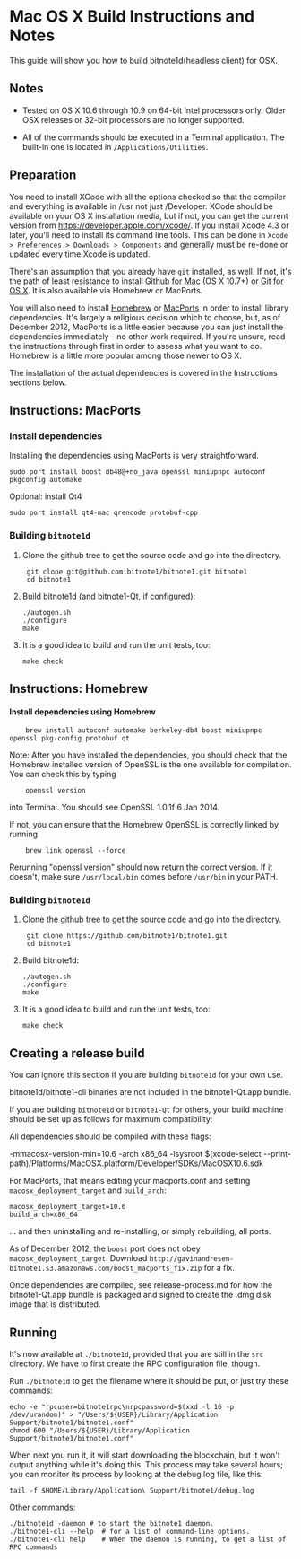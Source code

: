 Mac OS X Build Instructions and Notes
====================================
This guide will show you how to build bitnote1d(headless client) for OSX.

Notes
-----

* Tested on OS X 10.6 through 10.9 on 64-bit Intel processors only.
Older OSX releases or 32-bit processors are no longer supported.

* All of the commands should be executed in a Terminal application. The
built-in one is located in `/Applications/Utilities`.

Preparation
-----------

You need to install XCode with all the options checked so that the compiler
and everything is available in /usr not just /Developer. XCode should be
available on your OS X installation media, but if not, you can get the
current version from https://developer.apple.com/xcode/. If you install
Xcode 4.3 or later, you'll need to install its command line tools. This can
be done in `Xcode > Preferences > Downloads > Components` and generally must
be re-done or updated every time Xcode is updated.

There's an assumption that you already have `git` installed, as well. If
not, it's the path of least resistance to install [Github for Mac](https://mac.github.com/)
(OS X 10.7+) or
[Git for OS X](https://code.google.com/p/git-osx-installer/). It is also
available via Homebrew or MacPorts.

You will also need to install [Homebrew](http://brew.sh)
or [MacPorts](https://www.macports.org/) in order to install library
dependencies. It's largely a religious decision which to choose, but, as of
December 2012, MacPorts is a little easier because you can just install the
dependencies immediately - no other work required. If you're unsure, read
the instructions through first in order to assess what you want to do.
Homebrew is a little more popular among those newer to OS X.

The installation of the actual dependencies is covered in the Instructions
sections below.

Instructions: MacPorts
----------------------

### Install dependencies

Installing the dependencies using MacPorts is very straightforward.

    sudo port install boost db48@+no_java openssl miniupnpc autoconf pkgconfig automake

Optional: install Qt4

    sudo port install qt4-mac qrencode protobuf-cpp

### Building `bitnote1d`

1. Clone the github tree to get the source code and go into the directory.

        git clone git@github.com:bitnote1/bitnote1.git bitnote1
        cd bitnote1

2.  Build bitnote1d (and bitnote1-Qt, if configured):

        ./autogen.sh
        ./configure
        make

3.  It is a good idea to build and run the unit tests, too:

        make check

Instructions: Homebrew
----------------------

#### Install dependencies using Homebrew

        brew install autoconf automake berkeley-db4 boost miniupnpc openssl pkg-config protobuf qt

Note: After you have installed the dependencies, you should check that the Homebrew installed version of OpenSSL is the one available for compilation. You can check this by typing

        openssl version

into Terminal. You should see OpenSSL 1.0.1f 6 Jan 2014.

If not, you can ensure that the Homebrew OpenSSL is correctly linked by running

        brew link openssl --force

Rerunning "openssl version" should now return the correct version. If it
doesn't, make sure `/usr/local/bin` comes before `/usr/bin` in your
PATH. 

### Building `bitnote1d`

1. Clone the github tree to get the source code and go into the directory.

        git clone https://github.com/bitnote1/bitnote1.git
        cd bitnote1

2.  Build bitnote1d:

        ./autogen.sh
        ./configure
        make

3.  It is a good idea to build and run the unit tests, too:

        make check

Creating a release build
------------------------
You can ignore this section if you are building `bitnote1d` for your own use.

bitnote1d/bitnote1-cli binaries are not included in the bitnote1-Qt.app bundle.

If you are building `bitnote1d` or `bitnote1-Qt` for others, your build machine should be set up
as follows for maximum compatibility:

All dependencies should be compiled with these flags:

 -mmacosx-version-min=10.6
 -arch x86_64
 -isysroot $(xcode-select --print-path)/Platforms/MacOSX.platform/Developer/SDKs/MacOSX10.6.sdk

For MacPorts, that means editing your macports.conf and setting
`macosx_deployment_target` and `build_arch`:

    macosx_deployment_target=10.6
    build_arch=x86_64

... and then uninstalling and re-installing, or simply rebuilding, all ports.

As of December 2012, the `boost` port does not obey `macosx_deployment_target`.
Download `http://gavinandresen-bitnote1.s3.amazonaws.com/boost_macports_fix.zip`
for a fix.

Once dependencies are compiled, see release-process.md for how the bitnote1-Qt.app
bundle is packaged and signed to create the .dmg disk image that is distributed.

Running
-------

It's now available at `./bitnote1d`, provided that you are still in the `src`
directory. We have to first create the RPC configuration file, though.

Run `./bitnote1d` to get the filename where it should be put, or just try these
commands:

    echo -e "rpcuser=bitnote1rpc\nrpcpassword=$(xxd -l 16 -p /dev/urandom)" > "/Users/${USER}/Library/Application Support/bitnote1/bitnote1.conf"
    chmod 600 "/Users/${USER}/Library/Application Support/bitnote1/bitnote1.conf"

When next you run it, it will start downloading the blockchain, but it won't
output anything while it's doing this. This process may take several hours;
you can monitor its process by looking at the debug.log file, like this:

    tail -f $HOME/Library/Application\ Support/bitnote1/debug.log

Other commands:

    ./bitnote1d -daemon # to start the bitnote1 daemon.
    ./bitnote1-cli --help  # for a list of command-line options.
    ./bitnote1-cli help    # When the daemon is running, to get a list of RPC commands
